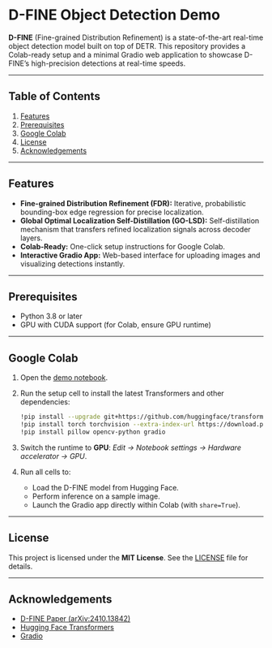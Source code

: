 # D-FINE Object Detection Demo

**D-FINE** (Fine-grained Distribution Refinement) is a state-of-the-art real-time object detection model built on top of DETR. This repository provides a Colab-ready setup and a minimal Gradio web application to showcase D-FINE’s high-precision detections at real-time speeds.

---

## Table of Contents

1. [Features](#features)
2. [Prerequisites](#prerequisites)
3. [Google Colab](#google-colab)
4. [License](#license)
5. [Acknowledgements](#acknowledgements)

---

## Features

* **Fine-grained Distribution Refinement (FDR):** Iterative, probabilistic bounding-box edge regression for precise localization.
* **Global Optimal Localization Self-Distillation (GO-LSD):** Self-distillation mechanism that transfers refined localization signals across decoder layers.
* **Colab-Ready:** One-click setup instructions for Google Colab.
* **Interactive Gradio App:** Web-based interface for uploading images and visualizing detections instantly.

---

## Prerequisites

* Python 3.8 or later
* GPU with CUDA support (for Colab, ensure GPU runtime)

---

## Google Colab

1. Open the [demo notebook](https://github.com/adeniyigiwa/D-FINE_object_detection/blob/main/D_Fine.ipynb).
2. Run the setup cell to install the latest Transformers and other dependencies:

   ```bash
   !pip install --upgrade git+https://github.com/huggingface/transformers.git  
   !pip install torch torchvision --extra-index-url https://download.pytorch.org/whl/cu118  
   !pip install pillow opencv-python gradio
   ```
3. Switch the runtime to **GPU**: *Edit → Notebook settings → Hardware accelerator → GPU*.
4. Run all cells to:

   * Load the D-FINE model from Hugging Face.
   * Perform inference on a sample image.
   * Launch the Gradio app directly within Colab (with `share=True`).

---

## License

This project is licensed under the **MIT License**. See the [LICENSE](LICENSE) file for details.

---

## Acknowledgements

* [D-FINE Paper (arXiv:2410.13842)](https://arxiv.org/abs/2410.13842)
* [Hugging Face Transformers](https://github.com/huggingface/transformers)
* [Gradio](https://gradio.app)
